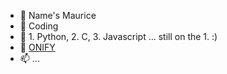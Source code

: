 - 👋 Name's Maurice
- 👀 Coding
- 🌱 1. Python, 2. C, 3. Javascript ... still on the 1. :)
- 💞️ [ONIFY](https://www.onify.ch/)
- 📫 ...

